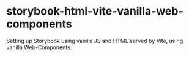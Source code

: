 # storybook-html-vite-vanilla-web-components
Setting up Storybook using vanilla JS and HTML served by Vite, using vanilla Web-Components.
